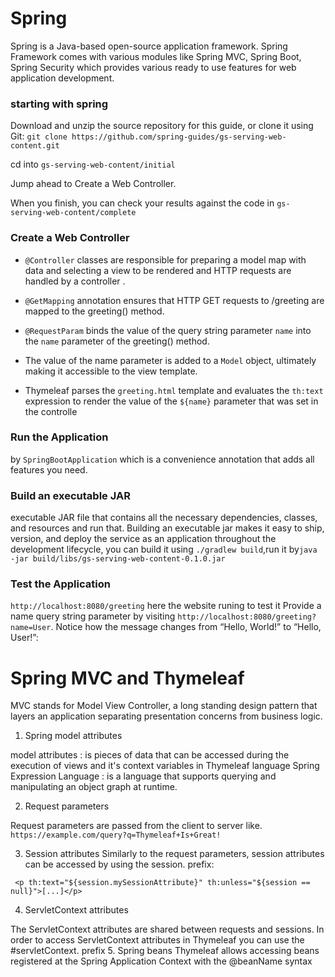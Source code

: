 # Spring 

Spring is a Java-based open-source application framework. Spring Framework comes with various modules like Spring MVC, Spring Boot, Spring Security which provides various ready to use features for web application development.

### starting with spring 

Download and unzip the source repository for this guide, or clone it using Git: `git clone https://github.com/spring-guides/gs-serving-web-content.git`

cd into `gs-serving-web-content/initial`

Jump ahead to Create a Web Controller.

When you finish, you can check your results against the code in `gs-serving-web-content/complete`

### Create a Web Controller 
* `@Controller`  classes are responsible for preparing a model map with data and selecting a view to be rendered
   and HTTP requests are handled by a controller .

* `@GetMapping` annotation ensures that HTTP GET requests to /greeting are mapped to the greeting() method.
* `@RequestParam` binds the value of the query string parameter `name` into the `name` parameter of the greeting() method.
* The value of the name parameter is added to a `Model` object, ultimately making it accessible to the view template.
* Thymeleaf parses the `greeting.html` template and evaluates the `th:text `expression to render the value of the `${name}` parameter that was set in the controlle
### Run the Application

by `SpringBootApplication` which is a convenience annotation that adds all features you need.

### Build an executable JAR
executable JAR file that contains all the necessary dependencies, classes, and resources and run that. Building an executable jar makes it easy to ship, version, and deploy the service as an application throughout the development lifecycle, you can build it using `./gradlew build`,run it by`java -jar build/libs/gs-serving-web-content-0.1.0.jar`

### Test the Application
`http://localhost:8080/greeting` here the website runing 
to test it Provide a name query string parameter by visiting `http://localhost:8080/greeting?name=User`. Notice how the message changes from “Hello, World!” to “Hello, User!”:

# Spring MVC and Thymeleaf

 MVC stands for Model View Controller, a long standing design pattern that layers an application separating presentation concerns from business logic.

1. Spring model attributes 

model attributes : is pieces of data that can be accessed during the execution of views and it's context variables in Thymeleaf language
Spring Expression Language : is a language that supports querying and manipulating an object graph at runtime.

2. Request parameters

 Request parameters are passed from the client to server like.
 ` https://example.com/query?q=Thymeleaf+Is+Great!`

 3. Session attributes
 Similarly to the request parameters, session attributes can be accessed by using the session. prefix:

 ``` <p th:text="${session.mySessionAttribute}" th:unless="${session == null}">[...]</p>```

 4. ServletContext attributes

 The ServletContext attributes are shared between requests and sessions. In order to access ServletContext attributes in Thymeleaf you can use the #servletContext. prefix
 5. Spring beans
    Thymeleaf allows accessing beans registered at the Spring Application Context with the @beanName syntax



